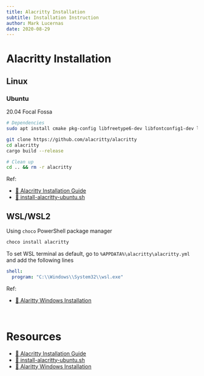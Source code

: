 ```yaml
---
title: Alacritty Installation
subtitle: Installation Instruction
author: Mark Lucernas
date: 2020-08-29
---
```


# Alacritty Installation

## Linux

### Ubuntu

20.04 Focal Fossa

```sh
# Dependencies
sudo apt install cmake pkg-config libfreetype6-dev libfontconfig1-dev libxcb-xfixes0-dev python3

git clone https://github.com/alacritty/alacritty
cd alacritty
cargo build --release

# Clean up
cd .. && rm -r alacritty
```

Ref:

- [📄 Alacritty Installation Guide](https://github.com/alacritty/alacritty/blob/master/INSTALL.md#linux--windows)
- [📄 install-alacritty-ubuntu.sh](https://gist.github.com/Aaronmacaron/8a4e82ed0033290cb2e12d9df4e77efe)

## WSL/WSL2

Using `choco` PowerShell package manager

```powershell
choco install alacritty
```

To set WSL terminal as default, go to `%APPDATA%\alacritty\alacritty.yml` and
add the following lines

```yml
shell:
  program: "C:\\Windows\\System32\\wsl.exe"
```

Ref:

- [📄 Alaritty Windows Installation](https://gist.github.com/AjkayAlan/39a8e53319410b2280667c0f37e0b830#install-and-configure-a-terminal)


<br>

# Resources

- [📄 Alacritty Installation Guide](https://github.com/alacritty/alacritty/blob/master/INSTALL.md#linux--windows)
- [📄 install-alacritty-ubuntu.sh](https://gist.github.com/Aaronmacaron/8a4e82ed0033290cb2e12d9df4e77efe)
- [📄 Alaritty Windows Installation](https://gist.github.com/AjkayAlan/39a8e53319410b2280667c0f37e0b830#install-and-configure-a-terminal)


